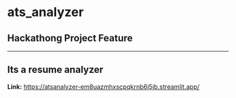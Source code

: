 # ats_analyzer

## **Hackathong Project Feature**

---

**Its a resume analyzer**
---
**Link:** https://atsanalyzer-em8uazmhxscpqkrnb6j5jb.streamlit.app/
